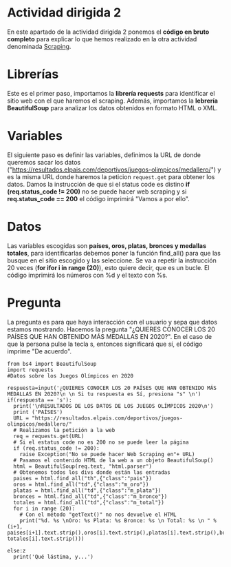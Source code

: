 # Actividad dirigida 2
En este apartado de la actividad dirigida 2 ponemos el **código en bruto completo** para explicar lo que hemos realizado en la otra actividad denominada [Scraping](https://github.com/nebrijas/Periodismodedatos_juancamilobohorquez/blob/main/scraping.ipynb).

# Librerías 
Este es el primer paso, importamos la **librería requests** para identificar el sitio web con el que haremos el scraping. Además, importamos la **lebrería BeautifulSoup** para analizar los datos obtenidos en formato HTML o XML. 

# Variables
El siguiente paso es definir las variables, definimos la URL de donde queremos sacar los datos ("https://resultados.elpais.com/deportivos/juegos-olimpicos/medallero/") y es la misma URL donde haremos la peticion `request.get` para obtener los datos. Damos la instrucción de que si el status code es distino **if (req.status_code != 200)** no se puede hacer web scraping y si **req.status_code == 200** el código imprimirá "Vamos a por ello".

# Datos
Las variables escogidas son **países, oros, platas, bronces y medallas totales**, para identificarlas debemos poner la función find_all() para que las busque en el sitio escogido y las seleccione. Se va a repetir la instrucción 20 veces (**for ifor i in range (20)**), esto quiere decir, que es un bucle. El código imprimirá los números con %d y el texto con %s.

# Pregunta
La pregunta es para que haya interacción con el usuario y sepa que datos estamos mostrando. Hacemos la pregunta "¿QUIERES CONOCER LOS 20 PAÍSES QUE HAN OBTENIDO MÁS MEDALLAS EN 2020?". En el caso de que la persona pulse la tecla s, entonces significará que sí, el código imprime "De acuerdo".

```
from bs4 import BeautifulSoup
import requests
#Datos sobre los Juegos Olímpicos en 2020

respuesta=input('¿QUIERES CONOCER LOS 20 PAÍSES QUE HAN OBTENIDO MÁS MEDALLAS EN 2020?\n \n Si tu respuesta es Sí, presiona "s" \n')
if(respuesta == 's'):
  print('\nRESULTADOS DE LOS DATOS DE LOS JUEGOS OLÍMPICOS 2020\n')
  print ('PAÍSES')
  URL = "https://resultados.elpais.com/deportivos/juegos-olimpicos/medallero/"
  # Realizamos la petición a la web
  req = requests.get(URL)
  # Si el estatus code no es 200 no se puede leer la página
  if (req.status_code != 200):
    raise Exception("No se puede hacer Web Scraping en"+ URL)
  # Pasamos el contenido HTML de la web a un objeto BeautifulSoup()
  html = BeautifulSoup(req.text, "html.parser")
  # Obtenemos todos los divs donde están las entradas
  paises = html.find_all("th",{"class":"pais"})
  oros = html.find_all("td",{"class":"m_oro"})
  platas = html.find_all("td",{"class":"m_plata"})
  bronces = html.find_all("td",{"class":"m_bronce"})
  totales = html.find_all("td",{"class":"m_total"})
  for i in range (20):
    # Con el método "getText()" no nos devuelve el HTML
    print("%d. %s \nOro: %s Plata: %s Bronce: %s \n Total: %s \n " % (i+1, paises[i+1].text.strip(),oros[i].text.strip(),platas[i].text.strip(),bronces[i].text.strip(), totales[i].text.strip()))

else:z
  print('Qué lástima, y...')
  
```
